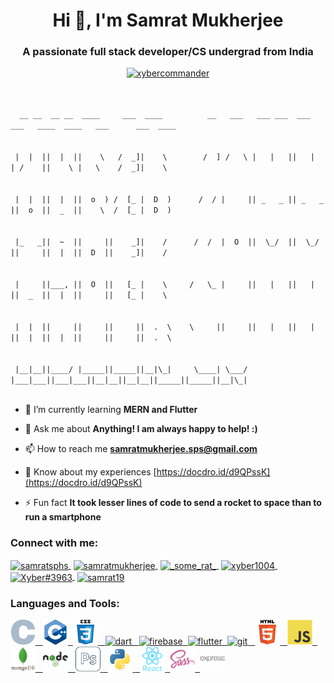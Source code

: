 <h1 align="center">Hi 👋, I'm Samrat Mukherjee</h1>
<h3 align="center">A passionate full stack developer/CS undergrad from India</h3>
<!--<p align="center"><img src="https://i.imgur.com/umyYjo0.gif"></p>-->

<p align="center"> <a href="https://github.com/ryo-ma/github-profile-trophy"><img src="https://github-profile-trophy.vercel.app/?username=xybercommander" alt="xybercommander" /></a> </p>

<code>
  <br>  __ __  __ __  ____     ___  ____          __   ___   ___ ___  ___ ___   ____  ____   ___      ___  ____ <br> 
  <br> |  |  ||  |  ||    \   /  _]|    \        /  ] /   \ |   |   ||   |   | /    ||    \ |   \    /  _]|    \ <br>
  <br> |  |  ||  |  ||  o  ) /  [_ |  D  )      /  / |     || _   _ || _   _ ||  o  ||  _  ||    \  /  [_ |  D  ) <br>
  <br> |_   _||  ~  ||     ||    _]|    /      /  /  |  O  ||  \_/  ||  \_/  ||     ||  |  ||  D  ||    _]|    / <br>
  <br> |     ||___, ||  O  ||   [_ |    \     /   \_ |     ||   |   ||   |   ||  _  ||  |  ||     ||   [_ |    \ <br>
  <br> |  |  ||     ||     ||     ||  .  \    \     ||     ||   |   ||   |   ||  |  ||  |  ||     ||     ||  .  \ <br>
  <br> |__|__||____/ |_____||_____||__|\_|     \____| \___/ |___|___||___|___||__|__||__|__||_____||_____||__|\_| <br>
</code>    

- 🌱 I’m currently learning **MERN and Flutter**

- 💬 Ask me about **Anything! I am always happy to help! :)**

- 📫 How to reach me **samratmukherjee.sps@gmail.com**

- 📄 Know about my experiences [https://docdro.id/d9QPssK](https://docdro.id/d9QPssK)

- ⚡ Fun fact **It took lesser lines of code to send a rocket to space than to run a smartphone**

<h3 align="left">Connect with me:</h3>
<p align="left">
<a href="https://twitter.com/samratsphs" target="blank"><img align="center" src="https://www.flaticon.com/svg/vstatic/svg/733/733579.svg?token=exp=1611823065~hmac=e2bcc719e5c53868fc4347245dfe4951" alt="samratsphs" height="30" width="30" />&nbsp;</a>
<a href="https://linkedin.com/in/samratmukherjee" target="blank"><img align="center" src="https://www.flaticon.com/svg/vstatic/svg/174/174857.svg?token=exp=1611823175~hmac=9f9f5851b3ef49f1faa6ce64e73c0dc8" alt="samratmukherjee" height="30" width="30" />&nbsp;</a>
<a href="https://instagram.com/_some_rat_" target="blank"><img align="center" src="https://www.flaticon.com/svg/vstatic/svg/174/174855.svg?token=exp=1611823065~hmac=7c1d2984cf22fdf44bce5c2ace4018d5" alt="_some_rat_" height="30" width="30" />&nbsp;</a>
<a href="https://www.codechef.com/users/xyber1004" target="blank"><img align="center" src="https://avatars1.githubusercontent.com/u/11960354?s=460&v=4" alt="xyber1004" height="30" width="30" />&nbsp;</a>
<a href="https://discord.gg/Xyber#3963" target="blank"><img align="center" src="https://www.flaticon.com/svg/vstatic/svg/2111/2111370.svg?token=exp=1611823204~hmac=f77e708eea1360fc584d395b3b40d37f" alt="Xyber#3963" height="30" width="30" />&nbsp;</a>
<a href="https://codeforces.com/profile/samrat19" target="blank"><img align="center" src="https://cdn.jsdelivr.net/npm/simple-icons@3.0.1/icons/codeforces.svg" alt="samrat19" height="30" width="40" /></a>
</p>

<h3 align="left">Languages and Tools:</h3>
<p align="left"> <a href="https://www.cprogramming.com/" target="_blank"><img src="https://raw.githubusercontent.com/devicons/devicon/master/icons/c/c-original.svg" alt="c" width="40" height="40"/> </a> <a href="https://www.w3schools.com/cpp/" target="_blank">&nbsp; <img src="https://raw.githubusercontent.com/devicons/devicon/master/icons/cplusplus/cplusplus-original.svg" alt="cplusplus" width="40" height="40"/> </a> <a href="https://www.w3schools.com/css/" target="_blank"> &nbsp;<img src="https://raw.githubusercontent.com/devicons/devicon/master/icons/css3/css3-original-wordmark.svg" alt="css3" width="40" height="40"/> </a> <a href="https://dart.dev" target="_blank">&nbsp; <img src="https://www.vectorlogo.zone/logos/dartlang/dartlang-icon.svg" alt="dart" width="40" height="40"/> </a> <a href="https://firebase.google.com/" target="_blank">&nbsp; <img src="https://www.vectorlogo.zone/logos/firebase/firebase-icon.svg" alt="firebase" width="40" height="40"/> </a> <a href="https://flutter.dev" target="_blank"> &nbsp;<img src="https://www.vectorlogo.zone/logos/flutterio/flutterio-icon.svg" alt="flutter" width="40" height="40"/> </a> <a href="https://git-scm.com/" target="_blank"> &nbsp;<img src="https://www.vectorlogo.zone/logos/git-scm/git-scm-icon.svg" alt="git" width="40" height="40"/> </a> <a href="https://www.w3.org/html/" target="_blank">&nbsp; <img src="https://raw.githubusercontent.com/devicons/devicon/master/icons/html5/html5-original-wordmark.svg" alt="html5" width="40" height="40"/> </a> <a href="https://developer.mozilla.org/en-US/docs/Web/JavaScript" target="_blank">&nbsp; <img src="https://raw.githubusercontent.com/devicons/devicon/master/icons/javascript/javascript-original.svg" alt="javascript" width="40" height="40"/> </a> <a href="https://www.mongodb.com/" target="_blank"> &nbsp;<img src="https://raw.githubusercontent.com/devicons/devicon/master/icons/mongodb/mongodb-original-wordmark.svg" alt="mongodb" width="40" height="40"/> </a> <a href="https://nodejs.org" target="_blank">&nbsp; <img src="https://raw.githubusercontent.com/devicons/devicon/master/icons/nodejs/nodejs-original-wordmark.svg" alt="nodejs" width="40" height="40"/> </a> <a href="https://www.photoshop.com/en" target="_blank">&nbsp; <img src="https://raw.githubusercontent.com/devicons/devicon/master/icons/photoshop/photoshop-line.svg" alt="photoshop" width="40" height="40"/> </a> <a href="https://www.python.org" target="_blank">&nbsp; <img src="https://raw.githubusercontent.com/devicons/devicon/master/icons/python/python-original.svg" alt="python" width="40" height="40"/> </a> <a href="https://reactjs.org/" target="_blank">&nbsp; <img src="https://raw.githubusercontent.com/devicons/devicon/master/icons/react/react-original-wordmark.svg" alt="react" width="40" height="40"/> </a> <a href="https://sass-lang.com" target="_blank"> &nbsp;<img src="https://raw.githubusercontent.com/devicons/devicon/master/icons/sass/sass-original.svg" alt="sass" width="40" height="40"/> </a> <a href="https://expressjs.com" target="_blank"> &nbsp;<img src="https://raw.githubusercontent.com/devicons/devicon/master/icons/express/express-original-wordmark.svg" alt="express" width="40" height="40"/> </a></p>                                                                                                     
